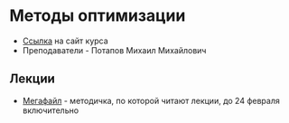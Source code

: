 # Методы оптимизации

* [Ссылка](https://us02web.zoom.us/j/87136109079?pwd=ZVpMRWk3Z2gybFBWdVdHNjBPQllQdz09) на сайт курса
* Преподаватели - Потапов Михаил Михайлович

## Лекции

* [Мегафайл](OM_lectures_up_to_Feb_24_2022.pdf) - методичка, по которой читают лекции, до 24 февраля включительно